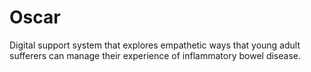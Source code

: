 # Oscar
Digital support system that explores empathetic ways that young adult sufferers can manage their experience of inflammatory bowel disease.
